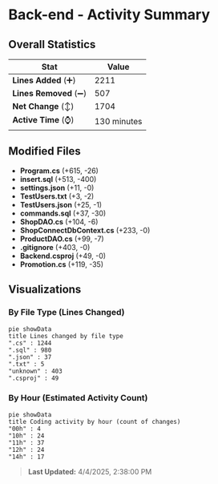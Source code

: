 # Back-end - Activity Summary 

## Overall Statistics

| Stat                   | Value                                                             |
| ---------------------- | ----------------------------------------------------------------- |
| **Lines Added** (➕)   | 2211                                          |
| **Lines Removed** (➖) | 507                                        |
| **Net Change** (↕)    | 1704                |
| **Active Time** (⌚)   | 130 minutes |


## Modified Files
- **Program.cs** (+615, -26)
- **insert.sql** (+513, -400)
- **settings.json** (+11, -0)
- **TestUsers.txt** (+3, -2)
- **TestUsers.json** (+25, -1)
- **commands.sql** (+37, -30)
- **ShopDAO.cs** (+104, -6)
- **ShopConnectDbContext.cs** (+233, -0)
- **ProductDAO.cs** (+99, -7)
- **.gitignore** (+403, -0)
- **Backend.csproj** (+49, -0)
- **Promotion.cs** (+119, -35)

## Visualizations

### By File Type (Lines Changed)

```mermaid
pie showData
title Lines changed by file type
".cs" : 1244
".sql" : 980
".json" : 37
".txt" : 5
"unknown" : 403
".csproj" : 49
```

### By Hour (Estimated Activity Count)

```mermaid
pie showData
title Coding activity by hour (count of changes)
"00h" : 4
"10h" : 24
"11h" : 37
"12h" : 24
"14h" : 17
```


> **Last Updated:** 4/4/2025, 2:38:00 PM